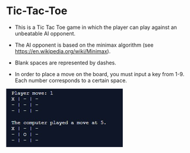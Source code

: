 # Tic-Tac-Toe
* This is a Tic Tac Toe game in which the player can play against an unbeatable AI opponent.

* The AI opponent is based on the minimax algorithm (see https://en.wikipedia.org/wiki/Minimax).

* Blank spaces are represented by dashes.

* In order to place a move on the board, you must input a key from 1-9. Each number corresponds to a certain space.




![alt text](https://raw.githubusercontent.com/rishiso/Tic-Tac-Toe/master/Image.jpg "Game Image")
